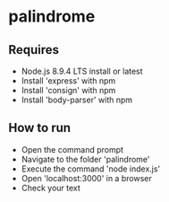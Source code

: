 # palindrome

## Requires
* Node.js 8.9.4 LTS install or latest
* Install 'express' with npm
* Install 'consign' with npm
* Install 'body-parser' with npm

## How to run
* Open the command prompt
* Navigate to the folder 'palindrome'
* Execute the command 'node index.js'
* Open 'localhost:3000' in a browser
* Check your text